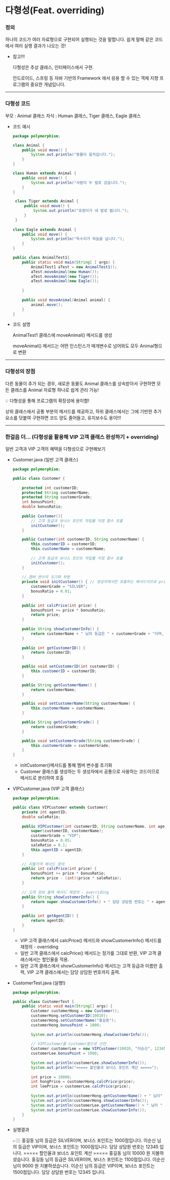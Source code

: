 # 다형성(Feat. overriding)

### 정의

하나의 코드가 여러 자료형으로 구현되어 실행되는 것을 말합니다. 
쉽게 말해 같은 코드에서 여러 실행 결과가 나오는 것!

- 참고!!!
    
    다형성은 추상 클래스, 인터페이스에서 구현.
    
    안드로이드, 스프링 등 자바 기반의 Framework 에서 응용 할 수 있는 객체 지향 프로그램의 중요한 개념입니다.
    

---

### 다형성 코드

부모 : Animal 클래스 
자식 : Human 클래스, Tiger 클래스, Eagle 클래스

- 코드 예시
    
    ```java
    package polymorphism;
    
    class Animal {
    	public void move() {
    		System.out.println("동물이 움직입니다.");
    	}
    }
    
    class Human extends Animal {
    	public void move() {
    		System.out.println("사람이 두 발로 걷습니다.");
    	}
    }
    
     class Tiger extends Animal {
    	 public void move() {
    		 System.out.println("호랑이가 네 발로 뜁니다.");
    	 }
     }
     
    class Eagle extends Animal {
    	public void move() {
    		System.out.println("독수리가 하늘을 납니다.");
    	}
    }
    
    public class AnimalTest1{
    	public static void main(String[ ] args) {
    		AnimalTest1 aTest = new AnimalTest1();
    		aTest.moveAnimal(new Human());
    		aTest.moveAnimal(new Tiger());
    		aTest.moveAnimal(new Eagle());
    		
    	}
    	
    	public void moveAnimal(Animal animal) {
    		animal.move();
    	}
    }
    ```
    
- 코드 설명
    
    AnimalTest1 클래스에 moveAnimal() 메서드를 생성
    
    moveAnimal() 메서드는 어떤 인스턴스가 매개변수로 넘어와도 모두 Animal형으로 변환
    

---

### 다형성의 장점

다른 동물이 추가 되는 경우, 새로운 동물도 Animal 클래스를 상속받아서 구현하면 모든 클래스를 Animal 자료형 하나로 쉽게 관리 가능!

<aside>
💡 다형성을 통해 프로그램의 확장성에 용이함!

</aside>

상위 클래스에서 공통 부분의 메서드를 제공하고, 하위 클래스에서는 그에 기반한 추가 요소를 덧붙여 구현하면 코드 양도 줄어들고, 유지보수도 용이!!!

---

### 한걸음 더... (다형성을 활용해 VIP 고객 클래스 완성하기 + overriding)

일반 고객과 VIP 고객의 혜택을 다형성으로 구현해보기

- Customer.java (일반 고객 클래스)
    
    ```java
    package polymorphism;
    
    public class Customer {
    	
    	protected int customerID;
    	protected String customerName;
    	protected String customerGrade;
    	int bonusPoint;
    	double bonusRatio;
    	
    	public Customer(){
    		// 고객 등급과 보너스 포인트 적립률 지정 함수 호출
    		initCustomer();
    	}
    
    	public Customer(int customerID, String customerName) {
    		this.customerID = customerID;
    		this.customerName = customerName;
    		
    		// 고객 등급과 보너스 포인트 적립률 지정 함수 호출
    		initCustomer();
    	}
    	
    	// 멤버 변수의 초기화 부분 
    	private void initCustomer() { // 생성자에서만 호출하는 메서드이므로 private 선언
    		customerGrade = "SILVER";
    		bonusRatio = 0.01;	
    	}
    	
    	public int calcPrice(int price) {
    		bonusPoint += price * bonusRatio;
    		return price;
    	}
    	
    	public String showCustomerInfo() {
    		return customerName + " 님의 등급은 " + customerGrade + "이며, 보너스 포인트는 " + bonusPoint + "점입니다.";  
    	}
    	
    	public int getCustomerID() {
    		return customerID;
    	}
    
    	public void setCustomerID(int customerID) {
    		this.customerID = customerID;
    	}
    
    	public String getCustomerName() {
    		return customerName;
    	}
    
    	public void setCustomerName(String customerName) {
    		this.customerName = customerName;
    	}
    
    	public String getCustomerGrade() {
    		return customerGrade;
    	}
    
    	public void setCustomerGrade(String customerGrade) {
    		this.customerGrade = customerGrade;
    	}
    }
    ```
    
    - initCustomer()메서드를 통해 멤버 변수를 초기화
    - Customer 클래스를 생성하는 두 생성자에서 공통으로 사용하는 코드이므로 메서드로 분리하여 호출
- VIPCustomer.java (VIP 고객 클래스)
    
    ```java
    package polymorphism;
    
    public class VIPCustomer extends Customer{
    	private int agentID;
    	double saleRatio;
    	
    	public VIPCustomer(int customerID, String customerName, int agentID) {
    		super(customerID, customerName);
    		customerGrade = "VIP";
    		bonusRatio = 0.05;
    		saleRatio = 0.1;
    		this.agentID = agentID;
    	}
    	
    	// 지불가격 메서드 정의
    	public int calcPrice(int price) {
    		bonusPoint += price * bonusRatio;
    		return price - (int)(price * saleRatio);
    	}
    	
    	// 고객 정보 출력 메서드 재정의 - overriding
    	public String showCustomerInfo() {
    		return super.showCustomerInfo() + " 담당 상담원 번호는 " + agentID + " 입니다.";
    	}
    	
    	public int getAgentID() {
    		return agentID;
    	}
    }
    ```
    
    - VIP 고객 클래스에서 calcPrice() 메서드와 showCustomerInfo() 메서드를 재정의 - overriding
    - 일반 고객 클래스에서 calcPrice() 메서드는 정가를 그대로 반환, VIP 고객 클래스에서는 할인율을 적용.
    - 일반 고객 클래스에서 showCustomerInfo() 메서드는 고객 등급과 이름만 출력, VIP 고객 클래스에서는 담당 상담원 번호까지 출력.
- CustomerTest.java (실행!)
    
    ```java
    package polymorphism;
    
    public class CustomerTest {
    	public static void main(String[] args) {
    		Customer customerHong = new Customer();
    		customerHong.setCustomerID(10010);
    		customerHong.setCustomerName("홍길동");
    		customerHong.bonusPoint = 1000;
    		
    		System.out.println(customerHong.showCustomerInfo());
    		
    		// VIPCustomer를 Customer형으로 선언
    		Customer customerLee = new VIPCustomer(10020, "이순신", 12345);
    		customerLee.bonusPoint = 1000;
    		
    		System.out.println(customerLee.showCustomerInfo());
    		System.out.println("===== 할인율과 보너스 포인트 계산 =====");
    		
    		int price = 10000;
    		int hongPrice = customerHong.calcPrice(price);
    		int leePrice = customerLee.calcPrice(price);
    		
    		System.out.println(customerHong.getCustomerName() + " 님이" + hongPrice + " 원 지불하셨습니다.");
    		System.out.println(customerHong.showCustomerInfo());
    		System.out.println(customerLee.getCustomerName() + " 님이 " + leePrice + " 원 지불하셨습니다.");
    		System.out.println(customerLee.showCustomerInfo());
    	}
    }
    ```
    
- 실행결과
    
    <aside>
    👉🏼 홍길동 님의 등급은 SILVER이며, 보너스 포인트는 1000점입니다.
    이순신 님의 등급은 VIP이며, 보너스 포인트는 1000점입니다. 담당 상담원 번호는 12345 입니다.
    ===== 할인율과 보너스 포인트 계산 =====
    홍길동 님이 10000 원 지불하셨습니다.
    홍길동 님의 등급은 SILVER이며, 보너스 포인트는 1100점입니다.
    이순신 님이 9000 원 지불하셨습니다.
    이순신 님의 등급은 VIP이며, 보너스 포인트는 1500점입니다. 담당 상담원 번호는 12345 입니다.
    
    </aside>